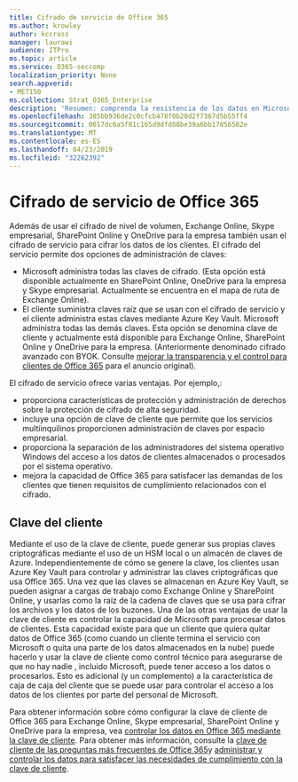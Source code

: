 ```yaml
---
title: Cifrado de servicio de Office 365
ms.author: krowley
author: kccross
manager: laurawi
audience: ITPro
ms.topic: article
ms.service: O365-seccomp
localization_priority: None
search.appverid:
- MET150
ms.collection: Strat_O365_Enterprise
description: 'Resumen: comprenda la resistencia de los datos en Microsoft Office 365.'
ms.openlocfilehash: 385bb936de2c0cfcb478f0b20d2f7367d5b55ff4
ms.sourcegitcommit: 0017dc6a5f81c165d9dfd88be39a6bb17856582e
ms.translationtype: MT
ms.contentlocale: es-ES
ms.lasthandoff: 04/23/2019
ms.locfileid: "32262392"
---
```

# <a name="office-365-service-encryption"></a>Cifrado de servicio de Office 365

Además de usar el cifrado de nivel de volumen, Exchange Online, Skype empresarial, SharePoint Online y OneDrive para la empresa también usan el cifrado de servicio para cifrar los datos de los clientes. El cifrado del servicio permite dos opciones de administración de claves:
- Microsoft administra todas las claves de cifrado. (Esta opción está disponible actualmente en SharePoint Online, OneDrive para la empresa y Skype empresarial. Actualmente se encuentra en el mapa de ruta de Exchange Online).
- El cliente suministra claves raíz que se usan con el cifrado de servicio y el cliente administra estas claves mediante Azure Key Vault. Microsoft administra todas las demás claves. Esta opción se denomina clave de cliente y actualmente está disponible para Exchange Online, SharePoint Online y OneDrive para la empresa. (Anteriormente denominado cifrado avanzado con BYOK. Consulte [mejorar la transparencia y el control para clientes de Office 365](http://blogs.office.com/2015/04/21/enhancing-transparency-and-control-for-office-365-customers/) para el anuncio original).

El cifrado de servicio ofrece varias ventajas. Por ejemplo,:
- proporciona características de protección y administración de derechos sobre la protección de cifrado de alta seguridad.
- incluye una opción de clave de cliente que permite que los servicios multiinquilinos proporcionen administración de claves por espacio empresarial.
- proporciona la separación de los administradores del sistema operativo Windows del acceso a los datos de clientes almacenados o procesados por el sistema operativo.
- mejora la capacidad de Office 365 para satisfacer las demandas de los clientes que tienen requisitos de cumplimiento relacionados con el cifrado.

## <a name="customer-key"></a>Clave del cliente
Mediante el uso de la clave de cliente, puede generar sus propias claves criptográficas mediante el uso de un HSM local o un almacén de claves de Azure. Independientemente de cómo se genere la clave, los clientes usan Azure Key Vault para controlar y administrar las claves criptográficas que usa Office 365. Una vez que las claves se almacenan en Azure Key Vault, se pueden asignar a cargas de trabajo como Exchange Online y SharePoint Online, y usarlas como la raíz de la cadena de claves que se usa para cifrar los archivos y los datos de los buzones.
Una de las otras ventajas de usar la clave de cliente es controlar la capacidad de Microsoft para procesar datos de clientes. Esta capacidad existe para que un cliente que quiera quitar datos de Office 365 (como cuando un cliente termina el servicio con Microsoft o quita una parte de los datos almacenados en la nube) puede hacerlo y usar la clave de cliente como control técnico para asegurarse de que no hay nadie , incluido Microsoft, puede tener acceso a los datos o procesarlos. Esto es adicional (y un complemento) a la característica de caja de caja del cliente que se puede usar para controlar el acceso a los datos de los clientes por parte del personal de Microsoft.

Para obtener información sobre cómo configurar la clave de cliente de Office 365 para Exchange Online, Skype empresarial, SharePoint Online y OneDrive para la empresa, vea [controlar los datos en Office 365 mediante la clave de cliente](https://support.office.com/article/Controlling-your-data-in-Office-365-using-Customer-Key-f2cd475a-e592-46cf-80a3-1bfb0fa17697). Para obtener más información, consulte la [clave de cliente de las preguntas más frecuentes de Office 365](https://support.office.com/article/Customer-Key-for-Office-365-FAQ-41ae293a-bd5c-4083-acd8-e1a2b4329da6)y [administrar y controlar los datos para satisfacer las necesidades de cumplimiento con la clave de cliente](https://techcommunity.microsoft.com/t5/Microsoft-Ignite-Content-2017/Manage-and-control-your-data-to-help-meet-compliance-needs-with/td-p/117580).
